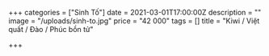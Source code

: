 +++
categories = ["Sinh Tố"]
date = 2021-03-01T17:00:00Z
description = ""
image = "/uploads/sinh-to.jpg"
price = "42 000"
tags = []
title = "Kiwi / Việt quất / Đào / Phúc bồn tử"

+++
